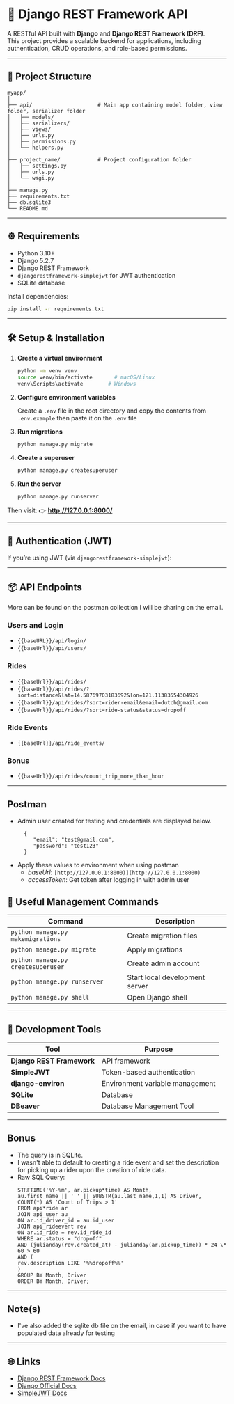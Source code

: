 # 🚀 Django REST Framework API

A RESTful API built with **Django** and **Django REST Framework (DRF)**.  
This project provides a scalable backend for applications, including authentication, CRUD operations, and role-based permissions.

---

## 📁 Project Structure

```
myapp/
│
├── api/                     # Main app containing model folder, view folder, serializer folder
│   ├── models/
│   ├── serializers/
│   ├── views/
│   ├── urls.py
│   ├── permissions.py
│   └── helpers.py
│
├── project_name/            # Project configuration folder
│   ├── settings.py
│   ├── urls.py
│   └── wsgi.py
│
├── manage.py
├── requirements.txt
├── db.sqlite3
└── README.md
```

---

## ⚙️ Requirements

- Python 3.10+
- Django 5.2.7
- Django REST Framework
- `djangorestframework-simplejwt` for JWT authentication
- SQLite database

Install dependencies:

```bash
pip install -r requirements.txt
```

---

## 🛠️ Setup & Installation

1. **Create a virtual environment**

   ```bash
   python -m venv venv
   source venv/bin/activate       # macOS/Linux
   venv\Scripts\activate        # Windows
   ```

2. **Configure environment variables**

   Create a `.env` file in the root directory and copy the contents from `.env.example` then paste it on the `.env` file

3. **Run migrations**

   ```bash
   python manage.py migrate
   ```

4. **Create a superuser**

   ```bash
   python manage.py createsuperuser
   ```

5. **Run the server**

   ```bash
   python manage.py runserver
   ```

Then visit: 👉 **http://127.0.0.1:8000/**

---

## 🔐 Authentication (JWT)

If you’re using JWT (via `djangorestframework-simplejwt`):

---

## 📦 API Endpoints

More can be found on the postman collection I will be sharing on the email.

### Users and Login

- `{{baseURL}}/api/login/`
- `{{baseUrl}}/api/users/`

### Rides

- `{{baseUrl}}/api/rides/`
- `{{baseUrl}}/api/rides/?sort=distance&lat=14.58769703183692&lon=121.11383554304926`
- `{{baseUrl}}/api/rides/?sort=rider-email&email=dutch@gmail.com`
- `{{baseUrl}}/api/rides/?sort=ride-status&status=dropoff`

### Ride Events

- `{{baseUrl}}/api/ride_events/`

### Bonus

- `{{baseUrl}}/api/rides/count_trip_more_than_hour`

---

## Postman

- Admin user created for testing and credentials are displayed below.
  ```
    {
       "email": "test@gmail.com",
       "password": "test123"
    }
  ```
- Apply these values to environment when using postman
  - _baseUrl_: `[http://127.0.0.1:8000)](http://127.0.0.1:8000)`
  - _accessToken_: Get token after logging in with admin user

## 🧩 Useful Management Commands

| Command                            | Description                    |
| ---------------------------------- | ------------------------------ |
| `python manage.py makemigrations`  | Create migration files         |
| `python manage.py migrate`         | Apply migrations               |
| `python manage.py createsuperuser` | Create admin account           |
| `python manage.py runserver`       | Start local development server |
| `python manage.py shell`           | Open Django shell              |

---

## 🧰 Development Tools

| Tool                      | Purpose                         |
| ------------------------- | ------------------------------- |
| **Django REST Framework** | API framework                   |
| **SimpleJWT**             | Token-based authentication      |
| **django-environ**        | Environment variable management |
| **SQLite**                | Database                        |
| **DBeaver**               | Database Management Tool        |

---

## Bonus

- The query is in SQLite.
- I wasn't able to default to creating a ride event and set the description for picking up a rider upon the creation of ride data.
- Raw SQL Query:
  ```SELECT
  STRFTIME('%Y-%m', ar.pickup*time) AS Month,
  au.first_name || ' ' || SUBSTR(au.last_name,1,1) AS Driver,
  COUNT(*) AS 'Count of Trips > 1'
  FROM api*ride ar
  JOIN api_user au
  ON ar.id_driver_id = au.id_user
  JOIN api_rideevent rev
  ON ar.id_ride = rev.id_ride_id
  WHERE ar.status = "dropoff"
  AND (julianday(rev.created_at) - julianday(ar.pickup_time)) * 24 \* 60 > 60
  AND (
  rev.description LIKE '%%dropoff%%'
  )
  GROUP BY Month, Driver
  ORDER BY Month, Driver;
  ```

---

## Note(s)

- I've also added the sqlite db file on the email, in case if you want to have populated data already for testing

---

## 🌐 Links

- [Django REST Framework Docs](https://www.django-rest-framework.org/)
- [Django Official Docs](https://docs.djangoproject.com/)
- [SimpleJWT Docs](https://django-rest-framework-simplejwt.readthedocs.io/en/latest/)
